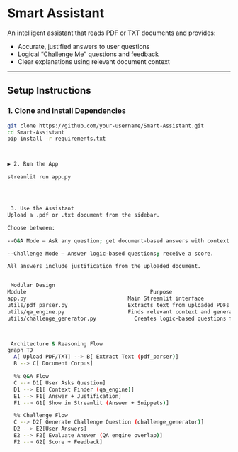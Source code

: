 #  Smart Assistant

An intelligent assistant that reads PDF or TXT documents and provides:

-  Accurate, justified answers to user questions  
-  Logical “Challenge Me” questions and feedback  
-  Clear explanations using relevant document context

---

##  Setup Instructions

###  1. Clone and Install Dependencies

```bash
git clone https://github.com/your-username/Smart-Assistant.git
cd Smart-Assistant
pip install -r requirements.txt



▶ 2. Run the App

streamlit run app.py




 3. Use the Assistant
Upload a .pdf or .txt document from the sidebar.

Choose between:

--Q&A Mode – Ask any question; get document-based answers with context.

--Challenge Mode – Answer logic-based questions; receive a score.

All answers include justification from the uploaded document.


 Modular Design
Module	                                     Purpose
app.py	                              Main Streamlit interface
utils/pdf_parser.py	                  Extracts text from uploaded PDFs
utils/qa_engine.py	                  Finds relevant context and generates answers
utils/challenge_generator.py	        Creates logic-based questions from the document



 Architecture & Reasoning Flow
graph TD
  A[ Upload PDF/TXT] --> B[ Extract Text (pdf_parser)]
  B --> C[ Document Corpus]

  %% Q&A Flow
  C --> D1[ User Asks Question]
  D1 --> E1[ Context Finder (qa_engine)]
  E1 --> F1[ Answer + Justification]
  F1 --> G1[ Show in Streamlit (Answer + Snippets)]

  %% Challenge Flow
  C --> D2[ Generate Challenge Question (challenge_generator)]
  D2 --> E2[User Answers]
  E2 --> F2[ Evaluate Answer (QA engine overlap)]
  F2 --> G2[ Score + Feedback]





